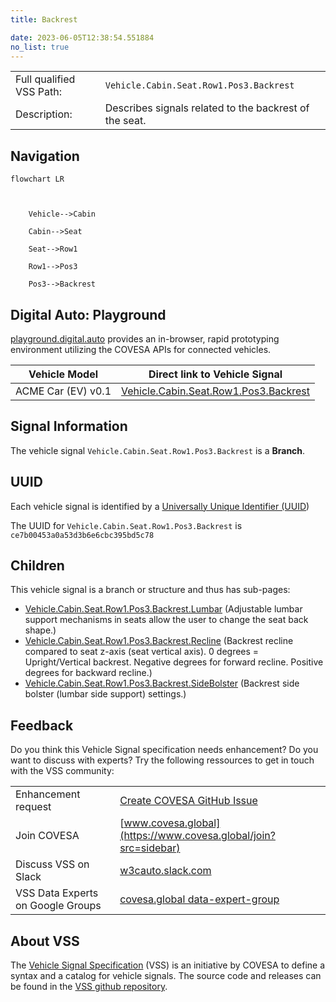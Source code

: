 ```yaml
---
title: Backrest

date: 2023-06-05T12:38:54.551884
no_list: true
---
```



| | |
|---|---|
| Full qualified VSS Path: | `Vehicle.Cabin.Seat.Row1.Pos3.Backrest` |
| Description: | Describes signals related to the backrest of the seat. |

## Navigation

```mermaid
flowchart LR



    Vehicle-->Cabin

    Cabin-->Seat

    Seat-->Row1

    Row1-->Pos3

    Pos3-->Backrest

```


## Digital Auto: Playground

[playground.digital.auto](http://digital.auto) provides an in-browser, rapid prototyping environment utilizing the COVESA APIs for connected vehicles. 

| Vehicle Model | Direct link to Vehicle Signal |
|---|---|
| ACME Car (EV) v0.1 | [Vehicle.Cabin.Seat.Row1.Pos3.Backrest](https://digitalauto.netlify.app/model/STLWzk1WyqVVLbfymb4f/cvi/list/Vehicle.Cabin.Seat.Row1.Pos3.Backrest/) |


## Signal Information




The vehicle signal `Vehicle.Cabin.Seat.Row1.Pos3.Backrest` is a **Branch**.





## UUID

Each vehicle signal is identified by a [Universally Unique Identifier (UUID](https://en.wikipedia.org/wiki/Universally_unique_identifier))

The UUID for `Vehicle.Cabin.Seat.Row1.Pos3.Backrest` is `ce7b00453a0a53d3b6e6cbc395bd5c78`

## Children

This vehicle signal is a branch or structure and thus has sub-pages:

- [Vehicle.Cabin.Seat.Row1.Pos3.Backrest.Lumbar](lumbar/) (Adjustable lumbar support mechanisms in seats allow the user to change the seat back shape.)
- [Vehicle.Cabin.Seat.Row1.Pos3.Backrest.Recline](recline/) (Backrest recline compared to seat z-axis (seat vertical axis). 0 degrees = Upright/Vertical backrest. Negative degrees for forward recline. Positive degrees for backward recline.)
- [Vehicle.Cabin.Seat.Row1.Pos3.Backrest.SideBolster](sidebolster/) (Backrest side bolster (lumbar side support) settings.)


## Feedback

Do you think this Vehicle Signal specification needs enhancement? Do you want to discuss with experts? Try the following ressources to get in touch with the VSS community:

| | |
|---|---|
| Enhancement request | [Create COVESA GitHub Issue](https://github.com/COVESA/vehicle_signal_specification/issues/new?body=Please+describe+your+feedback&title=Signal+feedback+Vehicle.Cabin.Seat.Row1.Pos3.Backrest) |
| Join COVESA | [www.covesa.global](https://www.covesa.global/join?src=sidebar) |
| Discuss VSS on Slack | [w3cauto.slack.com](http://w3cauto.slack.com/) |
| VSS Data Experts on Google Groups | [covesa.global data-expert-group](https://groups.google.com/a/covesa.global/g/data-expert-group) |

## About VSS

The [Vehicle Signal Specification](https://covesa.github.io/vehicle_signal_specification/) (VSS)
is an initiative by COVESA to define a syntax and a catalog for vehicle signals.
The source code and releases can be found in the [VSS github repository](https://github.com/COVESA/vehicle_signal_specification).

